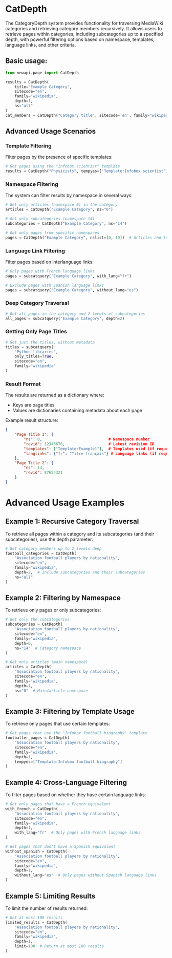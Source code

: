 
# CatDepth
The CategoryDepth system provides functionality for traversing MediaWiki categories and retrieving category members recursively. It allows users to retrieve pages within categories, including subcategories up to a specified depth, with powerful filtering options based on namespace, templates, language links, and other criteria.


## Basic usage:
```` python
from newapi.page import CatDepth

results = CatDepth(
    title="Example Category",
    sitecode="en",
    family="wikipedia",
    depth=1,
    ns="all"
)
cat_members = CatDepth("Category title", sitecode='en', family="wikipedia", depth=0, ns="all", nslist=[], tempyes=[])

````
## Advanced Usage Scenarios
### Template Filtering

Filter pages by the presence of specific templates:

```` python
# Get pages using the "Infobox scientist" template
results = CatDepth("Physicists", tempyes=["Template:Infobox scientist"])
````

### Namespace Filtering

The system can filter results by namespace in several ways:

```` python
# Get only articles (namespace 0) in the category
articles = CatDepth("Example Category", ns="0")

# Get only subcategories (namespace 14)
subcategories = CatDepth("Example Category", ns="14")

# Get only pages from specific namespaces
pages = CatDepth("Example Category", nslist=[0, 10])  # Articles and templates

````

### Language Link Filtering
Filter pages based on interlanguage links:

```` python
# Only pages with French language links
pages = subcatquery("Example Category", with_lang="fr")

# Exclude pages with Spanish language links
pages = subcatquery("Example Category", without_lang="es")
````

### Deep Category Traversal

```` python
# Get all pages in the category and 2 levels of subcategories
all_pages = subcatquery("Example Category", depth=2)

````

### Getting Only Page Titles

```` python
# Get just the titles, without metadata
titles = subcatquery(
    "Python libraries",
    only_titles=True,
    sitecode="en",
    family="wikipedia"
)

````

### Result Format
The results are returned as a dictionary where:
- Keys are page titles
- Values are dictionaries containing metadata about each page

Example result structure:

```` json
{
    "Page Title 1": {
        "ns": 0,                             # Namespace number
        "revid": 12345678,                   # Latest revision ID
        "templates": ["Template:Example1"],  # Templates used (if requested)
        "langlinks": {"fr": "Titre français"} # Language links (if requested)
    },
    "Page Title 2": {
        "ns": 14,
        "revid": 87654321
    }
}
````


# Advanced Usage Examples

## Example 1: Recursive Category Traversal
To retrieve all pages within a category and its subcategories (and their subcategories), use the depth parameter:

```` python
# Get category members up to 2 levels deep
football_categories = CatDepth(
    "Association football players by nationality",
    sitecode="en",
    family="wikipedia",
    depth=2,  # Include subcategories and their subcategories
    ns="all"
)
````

## Example 2: Filtering by Namespace
To retrieve only pages or only subcategories:
```` python
# Get only the subcategories
subcategories = CatDepth(
    "Association football players by nationality",
    sitecode="en",
    family="wikipedia",
    depth=0,
    ns="14"  # Category namespace
)

# Get only articles (main namespace)
articles = CatDepth(
    "Association football players by nationality",
    sitecode="en",
    family="wikipedia",
    depth=1,
    ns="0"  # Main/article namespace
)
````

## Example 3: Filtering by Template Usage
To retrieve only pages that use certain templates:
```` python
# Get pages that use the "Infobox football biography" template
footballer_pages = CatDepth(
    "Association football players by nationality",
    sitecode="en",
    family="wikipedia",
    depth=1,
    tempyes=["Template:Infobox football biography"]
)
````

## Example 4: Cross-Language Filtering
To filter pages based on whether they have certain language links:
```` python
# Get only pages that have a French equivalent
with_french = CatDepth(
    "Association football players by nationality",
    sitecode="en",
    family="wikipedia",
    depth=1,
    with_lang="fr"  # Only pages with French language links
)

# Get pages that don't have a Spanish equivalent
without_spanish = CatDepth(
    "Association football players by nationality",
    sitecode="en",
    family="wikipedia",
    depth=1,
    without_lang="es"  # Only pages without Spanish language links
)
````

## Example 5: Limiting Results
To limit the number of results returned:
```` python
# Get at most 100 results
limited_results = CatDepth(
    "Association football players by nationality",
    sitecode="en",
    family="wikipedia",
    depth=1,
    limit=100  # Return at most 100 results
)
````

